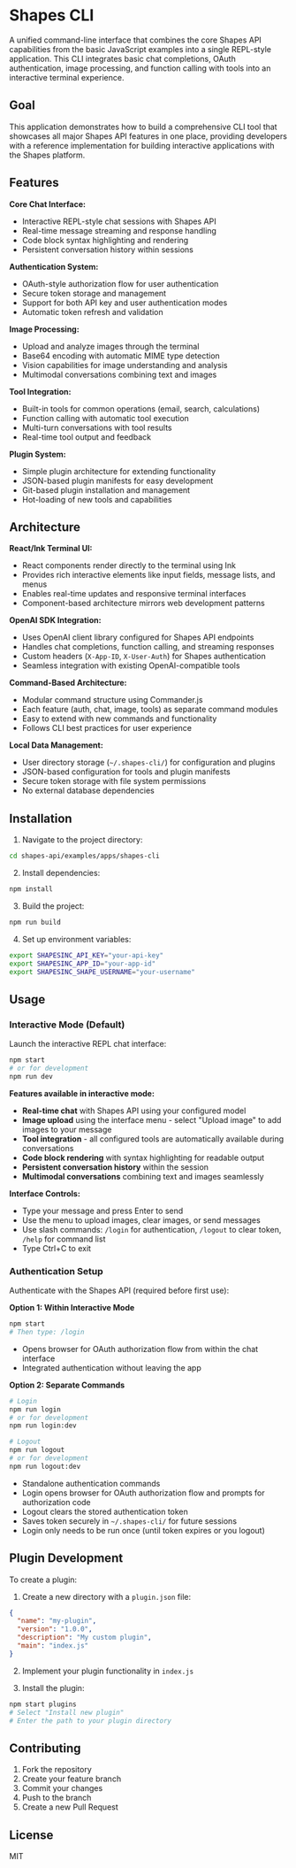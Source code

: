 # Shapes CLI

A unified command-line interface that combines the core Shapes API capabilities from the basic JavaScript examples into a single REPL-style application. This CLI integrates basic chat completions, OAuth authentication, image processing, and function calling with tools into an interactive terminal experience.

## Goal

This application demonstrates how to build a comprehensive CLI tool that showcases all major Shapes API features in one place, providing developers with a reference implementation for building interactive applications with the Shapes platform.

## Features

**Core Chat Interface:**
- Interactive REPL-style chat sessions with Shapes API
- Real-time message streaming and response handling
- Code block syntax highlighting and rendering
- Persistent conversation history within sessions

**Authentication System:**
- OAuth-style authorization flow for user authentication
- Secure token storage and management
- Support for both API key and user authentication modes
- Automatic token refresh and validation

**Image Processing:**
- Upload and analyze images through the terminal
- Base64 encoding with automatic MIME type detection
- Vision capabilities for image understanding and analysis
- Multimodal conversations combining text and images

**Tool Integration:**
- Built-in tools for common operations (email, search, calculations)
- Function calling with automatic tool execution
- Multi-turn conversations with tool results
- Real-time tool output and feedback

**Plugin System:**
- Simple plugin architecture for extending functionality
- JSON-based plugin manifests for easy development
- Git-based plugin installation and management
- Hot-loading of new tools and capabilities

## Architecture

**React/Ink Terminal UI:**
- React components render directly to the terminal using Ink
- Provides rich interactive elements like input fields, message lists, and menus
- Enables real-time updates and responsive terminal interfaces
- Component-based architecture mirrors web development patterns

**OpenAI SDK Integration:**
- Uses OpenAI client library configured for Shapes API endpoints
- Handles chat completions, function calling, and streaming responses
- Custom headers (`X-App-ID`, `X-User-Auth`) for Shapes authentication
- Seamless integration with existing OpenAI-compatible tools

**Command-Based Architecture:**
- Modular command structure using Commander.js
- Each feature (auth, chat, image, tools) as separate command modules
- Easy to extend with new commands and functionality
- Follows CLI best practices for user experience

**Local Data Management:**
- User directory storage (`~/.shapes-cli/`) for configuration and plugins
- JSON-based configuration for tools and plugin manifests
- Secure token storage with file system permissions
- No external database dependencies

## Installation

1. Navigate to the project directory:
```bash
cd shapes-api/examples/apps/shapes-cli
```

2. Install dependencies:
```bash
npm install
```

3. Build the project:
```bash
npm run build
```

4. Set up environment variables:
```bash
export SHAPESINC_API_KEY="your-api-key"
export SHAPESINC_APP_ID="your-app-id"  
export SHAPESINC_SHAPE_USERNAME="your-username"
```

## Usage

### Interactive Mode (Default)
Launch the interactive REPL chat interface:
```bash
npm start
# or for development
npm run dev
```

**Features available in interactive mode:**
- **Real-time chat** with Shapes API using your configured model
- **Image upload** using the interface menu - select "Upload image" to add images to your message
- **Tool integration** - all configured tools are automatically available during conversations
- **Code block rendering** with syntax highlighting for readable output
- **Persistent conversation history** within the session
- **Multimodal conversations** combining text and images seamlessly

**Interface Controls:**
- Type your message and press Enter to send
- Use the menu to upload images, clear images, or send messages
- Use slash commands: `/login` for authentication, `/logout` to clear token, `/help` for command list
- Type Ctrl+C to exit

### Authentication Setup
Authenticate with the Shapes API (required before first use):

**Option 1: Within Interactive Mode**
```bash
npm start
# Then type: /login
```
- Opens browser for OAuth authorization flow from within the chat interface
- Integrated authentication without leaving the app

**Option 2: Separate Commands**
```bash
# Login
npm run login
# or for development  
npm run login:dev

# Logout
npm run logout
# or for development
npm run logout:dev
```
- Standalone authentication commands
- Login opens browser for OAuth authorization flow and prompts for authorization code
- Logout clears the stored authentication token
- Saves token securely in `~/.shapes-cli/` for future sessions
- Login only needs to be run once (until token expires or you logout)

## Plugin Development

To create a plugin:

1. Create a new directory with a `plugin.json` file:
```json
{
  "name": "my-plugin",
  "version": "1.0.0",
  "description": "My custom plugin",
  "main": "index.js"
}
```

2. Implement your plugin functionality in `index.js`

3. Install the plugin:
```bash
npm start plugins
# Select "Install new plugin"
# Enter the path to your plugin directory
```

## Contributing

1. Fork the repository
2. Create your feature branch
3. Commit your changes
4. Push to the branch
5. Create a new Pull Request

## License

MIT